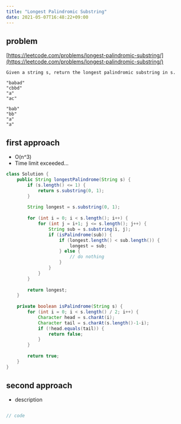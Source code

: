 ```yaml
---
title: "Longest Palindromic Substring"
date: 2021-05-07T16:48:22+09:00
---
```


## problem
[https://leetcode.com/problems/longest-palindromic-substring/](https://leetcode.com/problems/longest-palindromic-substring/)

```
Given a string s, return the longest palindromic substring in s.

"babad"
"cbbd"
"a"
"ac"

"bab"
"bb"
"a"
"a"

```

## first approach
- O(n^3)
- Time limit exceeded...

```java
class Solution {
    public String longestPalindrome(String s) {
        if (s.length() <= 1) {
            return s.substring(0, 1);
        }
        
        String longest = s.substring(0, 1);
        
        for (int i = 0; i < s.length(); i++) {
            for (int j = i+1; j <= s.length(); j++) {
                String sub = s.substring(i, j);
                if (isPalindrome(sub)) {
                    if (longest.length() < sub.length()) {
                        longest = sub;
                    } else {
                        // do nothing
                    }
                }
            }
        }
        
        return longest;
    }
    
    private boolean isPalindrome(String s) {
        for (int i = 0; i < s.length() / 2; i++) {
            Character head = s.charAt(i);
            Character tail = s.charAt(s.length()-1-i);
            if (!head.equals(tail)) {
                return false;
            }
        }
        
        return true;
    }
}
```

## second approach
- description

```java

// code

```


